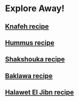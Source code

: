 # Explore Away!

## [Knafeh recipe](./knafeh.html)
## [Hummus recipe](./hummus.html)
## [Shakshouka recipe](./shakshouka.html)
## [Baklawa recipe](./baklawa.html)
## [Halawet El Jibn recipe](./halaweteljibn.html)
